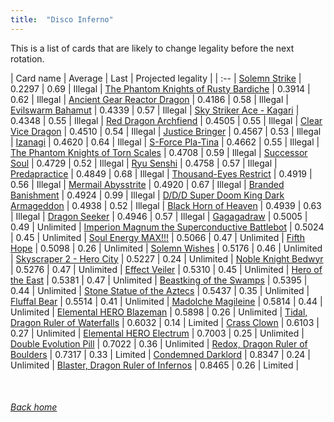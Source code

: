 ```yaml
---
title:  "Disco Inferno"
---
```


This is a list of cards that are likely to change legality before the next rotation.

| Card name | Average | Last | Projected legality |
| :-- |
[Solemn Strike](https://db.ygoprodeck.com/card/?search=Solemn%20Strike) | 0.2297 | 0.69 | Illegal |
[The Phantom Knights of Rusty Bardiche](https://db.ygoprodeck.com/card/?search=The%20Phantom%20Knights%20of%20Rusty%20Bardiche) | 0.3914 | 0.62 | Illegal |
[Ancient Gear Reactor Dragon](https://db.ygoprodeck.com/card/?search=Ancient%20Gear%20Reactor%20Dragon) | 0.4186 | 0.58 | Illegal |
[Evilswarm Bahamut](https://db.ygoprodeck.com/card/?search=Evilswarm%20Bahamut) | 0.4339 | 0.57 | Illegal |
[Sky Striker Ace - Kagari](https://db.ygoprodeck.com/card/?search=Sky%20Striker%20Ace%20-%20Kagari) | 0.4348 | 0.55 | Illegal |
[Red Dragon Archfiend](https://db.ygoprodeck.com/card/?search=Red%20Dragon%20Archfiend) | 0.4505 | 0.55 | Illegal |
[Clear Vice Dragon](https://db.ygoprodeck.com/card/?search=Clear%20Vice%20Dragon) | 0.4510 | 0.54 | Illegal |
[Justice Bringer](https://db.ygoprodeck.com/card/?search=Justice%20Bringer) | 0.4567 | 0.53 | Illegal |
[Izanagi](https://db.ygoprodeck.com/card/?search=Izanagi) | 0.4620 | 0.64 | Illegal |
[S-Force Pla-Tina](https://db.ygoprodeck.com/card/?search=S-Force%20Pla-Tina) | 0.4662 | 0.55 | Illegal |
[The Phantom Knights of Torn Scales](https://db.ygoprodeck.com/card/?search=The%20Phantom%20Knights%20of%20Torn%20Scales) | 0.4708 | 0.59 | Illegal |
[Successor Soul](https://db.ygoprodeck.com/card/?search=Successor%20Soul) | 0.4729 | 0.52 | Illegal |
[Ryu Senshi](https://db.ygoprodeck.com/card/?search=Ryu%20Senshi) | 0.4758 | 0.57 | Illegal |
[Predapractice](https://db.ygoprodeck.com/card/?search=Predapractice) | 0.4849 | 0.68 | Illegal |
[Thousand-Eyes Restrict](https://db.ygoprodeck.com/card/?search=Thousand-Eyes%20Restrict) | 0.4919 | 0.56 | Illegal |
[Mermail Abysstrite](https://db.ygoprodeck.com/card/?search=Mermail%20Abysstrite) | 0.4920 | 0.67 | Illegal |
[Branded Banishment](https://db.ygoprodeck.com/card/?search=Branded%20Banishment) | 0.4924 | 0.99 | Illegal |
[D/D/D Super Doom King Dark Armageddon](https://db.ygoprodeck.com/card/?search=D/D/D%20Super%20Doom%20King%20Dark%20Armageddon) | 0.4938 | 0.52 | Illegal |
[Black Horn of Heaven](https://db.ygoprodeck.com/card/?search=Black%20Horn%20of%20Heaven) | 0.4939 | 0.63 | Illegal |
[Dragon Seeker](https://db.ygoprodeck.com/card/?search=Dragon%20Seeker) | 0.4946 | 0.57 | Illegal |
[Gagagadraw](https://db.ygoprodeck.com/card/?search=Gagagadraw) | 0.5005 | 0.49 | Unlimited |
[Imperion Magnum the Superconductive Battlebot](https://db.ygoprodeck.com/card/?search=Imperion%20Magnum%20the%20Superconductive%20Battlebot) | 0.5024 | 0.45 | Unlimited |
[Soul Energy MAX!!!](https://db.ygoprodeck.com/card/?search=Soul%20Energy%20MAX!!!) | 0.5066 | 0.47 | Unlimited |
[Fifth Hope](https://db.ygoprodeck.com/card/?search=Fifth%20Hope) | 0.5098 | 0.26 | Unlimited |
[Solemn Wishes](https://db.ygoprodeck.com/card/?search=Solemn%20Wishes) | 0.5176 | 0.46 | Unlimited |
[Skyscraper 2 - Hero City](https://db.ygoprodeck.com/card/?search=Skyscraper%202%20-%20Hero%20City) | 0.5227 | 0.24 | Unlimited |
[Noble Knight Bedwyr](https://db.ygoprodeck.com/card/?search=Noble%20Knight%20Bedwyr) | 0.5276 | 0.47 | Unlimited |
[Effect Veiler](https://db.ygoprodeck.com/card/?search=Effect%20Veiler) | 0.5310 | 0.45 | Unlimited |
[Hero of the East](https://db.ygoprodeck.com/card/?search=Hero%20of%20the%20East) | 0.5381 | 0.47 | Unlimited |
[Beastking of the Swamps](https://db.ygoprodeck.com/card/?search=Beastking%20of%20the%20Swamps) | 0.5395 | 0.44 | Unlimited |
[Stone Statue of the Aztecs](https://db.ygoprodeck.com/card/?search=Stone%20Statue%20of%20the%20Aztecs) | 0.5437 | 0.35 | Unlimited |
[Fluffal Bear](https://db.ygoprodeck.com/card/?search=Fluffal%20Bear) | 0.5514 | 0.41 | Unlimited |
[Madolche Magileine](https://db.ygoprodeck.com/card/?search=Madolche%20Magileine) | 0.5814 | 0.44 | Unlimited |
[Elemental HERO Blazeman](https://db.ygoprodeck.com/card/?search=Elemental%20HERO%20Blazeman) | 0.5898 | 0.26 | Unlimited |
[Tidal, Dragon Ruler of Waterfalls](https://db.ygoprodeck.com/card/?search=Tidal,%20Dragon%20Ruler%20of%20Waterfalls) | 0.6032 | 0.14 | Limited |
[Crass Clown](https://db.ygoprodeck.com/card/?search=Crass%20Clown) | 0.6103 | 0.27 | Unlimited |
[Elemental HERO Electrum](https://db.ygoprodeck.com/card/?search=Elemental%20HERO%20Electrum) | 0.7003 | 0.25 | Unlimited |
[Double Evolution Pill](https://db.ygoprodeck.com/card/?search=Double%20Evolution%20Pill) | 0.7022 | 0.36 | Unlimited |
[Redox, Dragon Ruler of Boulders](https://db.ygoprodeck.com/card/?search=Redox,%20Dragon%20Ruler%20of%20Boulders) | 0.7317 | 0.33 | Limited |
[Condemned Darklord](https://db.ygoprodeck.com/card/?search=Condemned%20Darklord) | 0.8347 | 0.24 | Unlimited |
[Blaster, Dragon Ruler of Infernos](https://db.ygoprodeck.com/card/?search=Blaster,%20Dragon%20Ruler%20of%20Infernos) | 0.8465 | 0.26 | Limited |

<br>

###### [Back home](index)